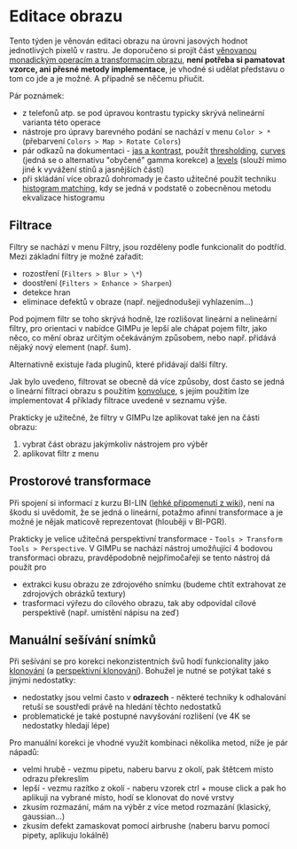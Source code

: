 # Editace obrazu

Tento týden je věnován editaci obrazu na úrovni jasových hodnot jednotlivých pixelů v rastru. Je doporučeno si projít část [věnovanou monadickým operacím a transformacím obrazu](../pg/monadic.html), **není potřeba si pamatovat vzorce, ani přesné metody implementace**, je vhodné si udělat představu o tom co jde a je možné. A případně se něčemu přiučit.

Pár poznámek:

*   z telefonů atp. se pod úpravou kontrastu typicky skrývá nelineární varianta této operace
*   nástroje pro úpravy barevného podání se nachází v menu `Color > *` (přebarvení `Colors > Map > Rotate Colors`)
*   pár odkazů na dokumentaci - [jas a kontrast](https://docs.gimp.org/2.10/en/gimp-tool-brightness-contrast.html), použít [thresholding](https://docs.gimp.org/2.10/en/gimp-tool-threshold.html), [curves](https://docs.gimp.org/2.10/en/gimp-tool-curves.html) (jedná se o alternativu "obyčené" gamma korekce) a [levels](https://docs.gimp.org/2.10/en/gimp-tool-levels.html) (slouží mimo jiné k vyvážení stínů a jasnějších částí)
*   při skládání více obrazů dohromady je často užitečné použít techniku [histogram matching](http://www.silent9.com/blog/archives/162-Gimp-Script-Histogram-Match.html), kdy se jedná v podstatě o zobecněnou metodu ekvalizace histogramu

## Filtrace

Filtry se nachází v menu Filtry, jsou rozděleny podle funkcionalit do podtříd. Mezi základní filtry je možné zařadit:

*   rozostření (`Filters > Blur > \*`)
*   doostření (`Filters > Enhance > Sharpen`)
*   detekce hran
*   eliminace defektů v obraze (např. nejjednodušeji vyhlazením...)

Pod pojmem filtr se toho skrývá hodně, lze rozlišovat lineární a nelineární filtry, pro orientaci v nabídce GIMPu je lepší ale chápat pojem filtr, jako něco, co mění obraz určitým očekáváným způsobem, nebo např. přidává nějaký nový element (např. šum).

Alternativně existuje řada pluginů, které přidávají další filtry.

Jak bylo uvedeno, filtrovat se obecně dá více způsoby, dost často se jedná o lineární filtraci obrazu s použitím [konvoluce](https://en.wikipedia.org/wiki/Convolution), s jejím použitím lze implementovat 4 příklady filtrace uvedené v seznamu výše.

Prakticky je užitečné, že filtry v GIMPu lze aplikovat také jen na části obrazu:

1.  vybrat část obrazu jakýmkoliv nástrojem pro výběr
2.  aplikovat filtr z menu

## Prostorové transformace

Při spojení si informací z kurzu BI-LIN ([lehké připomenutí z wiki](https://cs.wikipedia.org/wiki/Grafické_transformace)), není na škodu si uvědomit, že se jedná o lineární, potažmo afinní transformace a je možné je nějak maticově reprezentovat (hlouběji v BI-PGR).

Prakticky je velice užitečná perspektivní transformace - `Tools > Transform Tools > Perspective`. V GIMPu se nachází nástroj umožňující 4 bodovou transformaci obrazu, pravděpodobně nejpřímočařeji se tento nástroj dá použít pro

*   extrakci kusu obrazu ze zdrojového snímku (budeme chtít extrahovat ze zdrojových obrázků textury)
*   trasformaci výřezu do cílového obrazu, tak aby odpovídal cílové perspektivě (např. umístění nápisu na zeď)

## Manuální sešívání snímků

Při sešívání se pro korekci nekonzistentních švů hodí funkcionality jako [klonování](https://docs.gimp.org/2.10/en/gimp-tool-clone.html) (a [perspektivní klonování](https://docs.gimp.org/2.10/en/gimp-tool-perspective-clone.html)). Bohužel je nutné se potýkat také s jinými nedostatky:

*   nedostatky jsou velmi často v **odrazech** - některé techniky k odhalování retuší se soustředí právě na hledání těchto nedostatků
*   problematické je také postupné navyšování rozlišení (ve 4K se nedostatky hledají lépe)

Pro manuální korekci je vhodné využít kombinaci několika metod, níže je pár nápadů:

*   velmi hrubě - vezmu pipetu, naberu barvu z okolí, pak štětcem místo odrazu překreslím
*   lepší - vezmu razítko z okolí - naberu vzorek ctrl + mouse click a pak ho aplikuji na vybrané místo, hodí se klonovat do nové vrstvy
*   zkusím rozmazání, mám na výběr z více metod rozmazání (klasický, gaussian...)
*   zkusím defekt zamaskovat pomocí airbrushe (naberu barvu pomocí pipety, aplikuju lokálně)